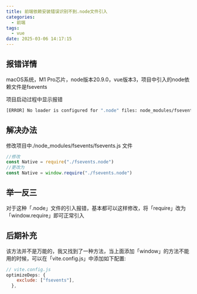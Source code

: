 ```yaml
---
title: 前端依赖安装错误识别不到.node文件引入
categories:
  - 前端
tags:
  - vue
date: 2025-03-06 14:17:15
---
```

## 报错详情

macOS系统，M1 Pro芯片，node版本20.9.0，vue版本3，项目中引入的node依赖文件是fsevents

项目启动过程中显示报错
```bash
[ERROR] No loader is configured for ".node" files: node_modules/fsevents/fsevents.node
```

## 解决办法

修改项目中./node_modules/fsevents/fsevents.js 文件

``` js
//修改
const Native = require("./fsevents.node")
//更改为
const Native = window.require("./fsevents.node")
```

## 举一反三

对于这种「.node」文件的引入报错，基本都可以这样修改，将「require」改为「window.require」即可正常引入

## 后期补充

该方法并不是万能的，我又找到了一种方法，当上面添加「window」的方法不能用的时候，可以在「vite.config.js」中添加如下配置:

``` js
// vite.config.js
optimizeDeps: {
    exclude: ["fsevents"],
  },
```
